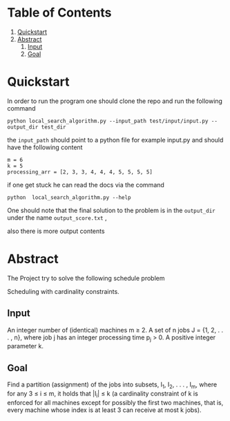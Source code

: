 
# Table of Contents

1.  [Quickstart](#org6787f52)
2.  [Abstract](#orgf7d11e6)
    1.  [Input](#org1518929)
    2.  [Goal](#orgf1ca517)



<a id="org6787f52"></a>

# Quickstart

In order to run the program one should clone the repo and run the following command

    python local_search_algorithm.py --input_path test/input/input.py --output_dir test_dir

the `input_path` should point to a python file for example input.py
and should have the following content

    m = 6
    k = 5
    processing_arr = [2, 3, 3, 4, 4, 4, 5, 5, 5, 5]

if one get stuck he can read the docs via the command

    python  local_search_algorithm.py --help

One should note that the final solution to the problem is in the `output_dir` under the name `output_score.txt` ,

also there is more output contents


<a id="orgf7d11e6"></a>

# Abstract

The Project try to solve the following schedule problem

Scheduling with cardinality constraints.


<a id="org1518929"></a>

## Input

An integer number of (identical) machines m ≥ 2. A set of n jobs J =
{1, 2, . . . , n}, where job j has an integer processing time p<sub>j</sub> > 0. A positive integer
parameter k.


<a id="orgf1ca517"></a>

## Goal

Find a partition (assignment) of the jobs into subsets, I<sub>1</sub>, I<sub>2</sub>, . . . , I<sub>m</sub>, where
for any 3 ≤ i ≤ m, it holds that |I<sub>i</sub>| ≤ k (a cardinality constraint of k is enforced for
all machines except for possibly the first two machines, that is, every machine whose
index is at least 3 can receive at most k jobs).

